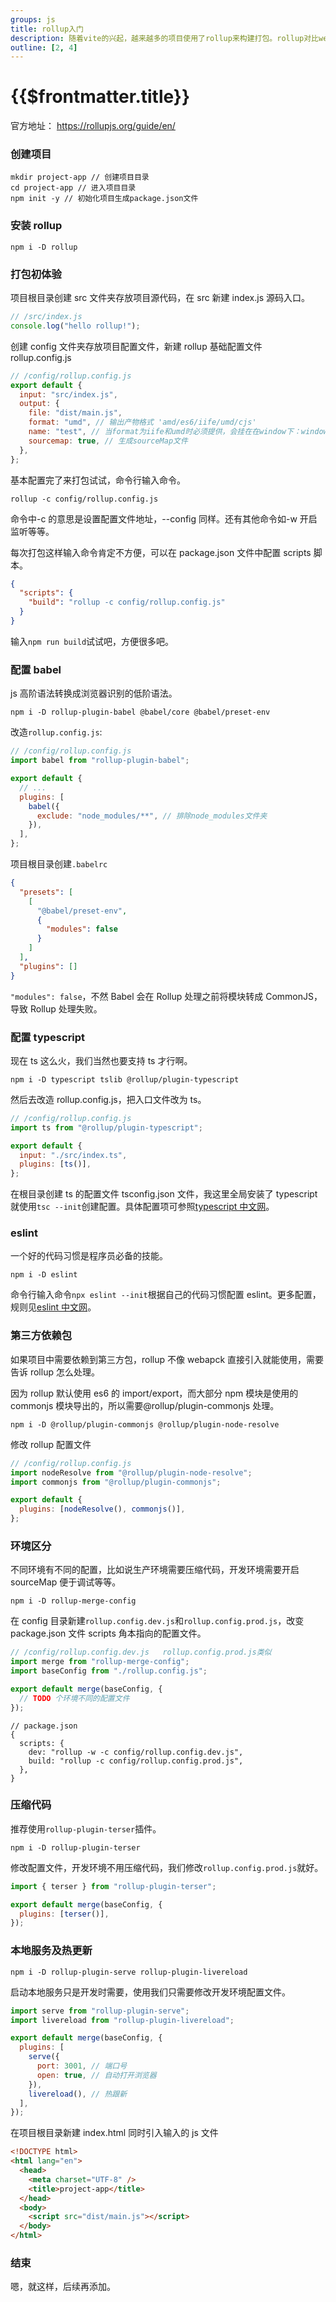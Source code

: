```yaml
---
groups: js
title: rollup入门
description: 随着vite的兴起，越来越多的项目使用了rollup来构建打包。rollup对比webpack的优势就是配置简单，打包产物体积更小，接下来给大家介绍rollup的基本使用。
outline: [2, 4]
---
```


# {{$frontmatter.title}}

官方地址： <https://rollupjs.org/guide/en/>

### 创建项目

```shell
mkdir project-app // 创建项目目录
cd project-app // 进入项目目录
npm init -y // 初始化项目生成package.json文件
```

### 安装 rollup

```shell
npm i -D rollup
```

### 打包初体验

项目根目录创建 src 文件夹存放项目源代码，在 src 新建 index.js 源码入口。

```javascript
// /src/index.js
console.log("hello rollup!");
```

创建 config 文件夹存放项目配置文件，新建 rollup 基础配置文件 rollup.config.js

```javascript
// /config/rollup.config.js
export default {
  input: "src/index.js",
  output: {
    file: "dist/main.js",
    format: "umd", // 输出产物格式 'amd/es6/iife/umd/cjs'
    name: "test", // 当format为iife和umd时必须提供，会挂在在window下：window.test=...
    sourcemap: true, // 生成sourceMap文件
  },
};
```

基本配置完了来打包试试，命令行输入命令。

```shell
rollup -c config/rollup.config.js
```

命令中-c 的意思是设置配置文件地址，--config 同样。还有其他命令如-w 开启监听等等。

每次打包这样输入命令肯定不方便，可以在 package.json 文件中配置 scripts 脚本。

```json
{
  "scripts": {
    "build": "rollup -c config/rollup.config.js"
  }
}
```

输入`npm run build`试试吧，方便很多吧。

### 配置 babel

js 高阶语法转换成浏览器识别的低阶语法。

    npm i -D rollup-plugin-babel @babel/core @babel/preset-env

改造`rollup.config.js`:

```javascript
// /config/rollup.config.js
import babel from "rollup-plugin-babel";

export default {
  // ...
  plugins: [
    babel({
      exclude: "node_modules/**", // 排除node_modules文件夹
    }),
  ],
};
```

项目根目录创建`.babelrc`

```json
{
  "presets": [
    [
      "@babel/preset-env",
      {
        "modules": false
      }
    ]
  ],
  "plugins": []
}
```

`"modules": false`，不然 Babel 会在 Rollup 处理之前将模块转成 CommonJS，导致 Rollup 处理失败。

### 配置 typescript

现在 ts 这么火，我们当然也要支持 ts 才行啊。

```shell
npm i -D typescript tslib @rollup/plugin-typescript
```

然后去改造 rollup.config.js，把入口文件改为 ts。

```javascript
// /config/rollup.config.js
import ts from "@rollup/plugin-typescript";

export default {
  input: "./src/index.ts",
  plugins: [ts()],
};
```

在根目录创建 ts 的配置文件 tsconfig.json 文件，我这里全局安装了 typescript 就使用`tsc --init`创建配置。具体配置项可参照[typescript 中文网](https://www.tslang.cn/)。

### eslint

一个好的代码习惯是程序员必备的技能。

```shell
npm i -D eslint
```

命令行输入命令`npx eslint --init`根据自己的代码习惯配置 eslint。更多配置，规则见[eslint 中文网](https://eslint.bootcss.com/)。

### 第三方依赖包

如果项目中需要依赖到第三方包，rollup 不像 webapck 直接引入就能使用，需要告诉 rollup 怎么处理。

因为 rollup 默认使用 es6 的 import/export，而大部分 npm 模块是使用的 commonjs 模块导出的，所以需要@rollup/plugin-commonjs 处理。

```shell
npm i -D @rollup/plugin-commonjs @rollup/plugin-node-resolve
```

修改 rollup 配置文件

```javascript
// /config/rollup.config.js
import nodeResolve from "@rollup/plugin-node-resolve";
import commonjs from "@rollup/plugin-commonjs";

export default {
  plugins: [nodeResolve(), commonjs()],
};
```

### 环境区分

不同环境有不同的配置，比如说生产环境需要压缩代码，开发环境需要开启 sourceMap 便于调试等等。

```shell
npm i -D rollup-merge-config
```

在 config 目录新建`rollup.config.dev.js`和`rollup.config.prod.js`，改变 package.json 文件 scripts 角本指向的配置文件。

```javascript
// /config/rollup.config.dev.js   rollup.config.prod.js类似
import merge from "rollup-merge-config";
import baseConfig from "./rollup.config.js";

export default merge(baseConfig, {
  // TODO 个环境不同的配置文件
});
```

```json5
// package.json
{
  scripts: {
    dev: "rollup -w -c config/rollup.config.dev.js",
    build: "rollup -c config/rollup.config.prod.js",
  },
}
```

### 压缩代码

推荐使用`rollup-plugin-terser`插件。

```shell
npm i -D rollup-plugin-terser
```

修改配置文件，开发环境不用压缩代码，我们修改`rollup.config.prod.js`就好。

```javascript
import { terser } from "rollup-plugin-terser";

export default merge(baseConfig, {
  plugins: [terser()],
});
```

### 本地服务及热更新

```shell
npm i -D rollup-plugin-serve rollup-plugin-livereload
```

启动本地服务只是开发时需要，使用我们只需要修改开发环境配置文件。

```javascript
import serve from "rollup-plugin-serve";
import livereload from "rollup-plugin-livereload";

export default merge(baseConfig, {
  plugins: [
    serve({
      port: 3001, // 端口号
      open: true, // 自动打开浏览器
    }),
    livereload(), // 热跟新
  ],
});
```

在项目根目录新建 index.html 同时引入输入的 js 文件

```html
<!DOCTYPE html>
<html lang="en">
  <head>
    <meta charset="UTF-8" />
    <title>project-app</title>
  </head>
  <body>
    <script src="dist/main.js"></script>
  </body>
</html>
```

### 结束

嗯，就这样，后续再添加。
